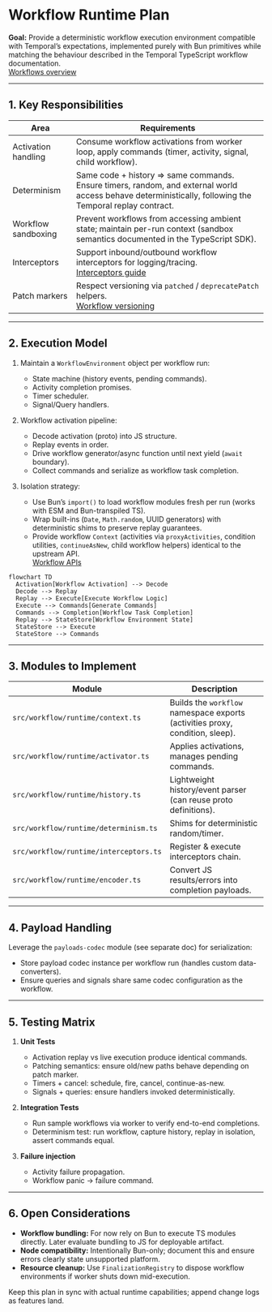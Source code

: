 # Workflow Runtime Plan

**Goal:** Provide a deterministic workflow execution environment compatible with Temporal’s expectations, implemented purely with Bun primitives while matching the behaviour described in the Temporal TypeScript workflow documentation.<br>
[Workflows overview](https://docs.temporal.io/develop/typescript/workflows)

---

## 1. Key Responsibilities

| Area | Requirements |
|------|--------------|
| Activation handling | Consume workflow activations from worker loop, apply commands (timer, activity, signal, child workflow). |
| Determinism | Same code + history => same commands. Ensure timers, random, and external world access behave deterministically, following the Temporal replay contract. |
| Workflow sandboxing | Prevent workflows from accessing ambient state; maintain per-run context (sandbox semantics documented in the TypeScript SDK). |
| Interceptors | Support inbound/outbound workflow interceptors for logging/tracing.<br>[Interceptors guide](https://docs.temporal.io/develop/typescript/interceptors) |
| Patch markers | Respect versioning via `patched` / `deprecatePatch` helpers.<br>[Workflow versioning](https://docs.temporal.io/develop/typescript/workflows#versioning) |

---

## 2. Execution Model

1. Maintain a `WorkflowEnvironment` object per workflow run:
   - State machine (history events, pending commands).
   - Activity completion promises.
   - Timer scheduler.
   - Signal/Query handlers.

2. Workflow activation pipeline:
   - Decode activation (proto) into JS structure.
   - Replay events in order.
   - Drive workflow generator/async function until next yield (`await` boundary).
   - Collect commands and serialize as workflow task completion.

3. Isolation strategy:
   - Use Bun’s `import()` to load workflow modules fresh per run (works with ESM and Bun-transpiled TS).
   - Wrap built-ins (`Date`, `Math.random`, UUID generators) with deterministic shims to preserve replay guarantees.
   - Provide workflow `Context` (activities via `proxyActivities`, condition utilities, `continueAsNew`, child workflow helpers) identical to the upstream API.<br>
     [Workflow APIs](https://docs.temporal.io/develop/typescript/workflows#write-workflows)

```mermaid
flowchart TD
  Activation[Workflow Activation] --> Decode
  Decode --> Replay
  Replay --> Execute[Execute Workflow Logic]
  Execute --> Commands[Generate Commands]
  Commands --> Completion[Workflow Task Completion]
  Replay --> StateStore[Workflow Environment State]
  StateStore --> Execute
  StateStore --> Commands
```

---

## 3. Modules to Implement

| Module | Description |
|--------|-------------|
| `src/workflow/runtime/context.ts` | Builds the `workflow` namespace exports (activities proxy, condition, sleep). |
| `src/workflow/runtime/activator.ts` | Applies activations, manages pending commands. |
| `src/workflow/runtime/history.ts` | Lightweight history/event parser (can reuse proto definitions). |
| `src/workflow/runtime/determinism.ts` | Shims for deterministic random/timer. |
| `src/workflow/runtime/interceptors.ts` | Register & execute interceptors chain. |
| `src/workflow/runtime/encoder.ts` | Convert JS results/errors into completion payloads. |

---

## 4. Payload Handling

Leverage the `payloads-codec` module (see separate doc) for serialization:

- Store payload codec instance per workflow run (handles custom data-converters).
- Ensure queries and signals share same codec configuration as the workflow.

---

## 5. Testing Matrix

1. **Unit Tests**
   - Activation replay vs live execution produce identical commands.
   - Patching semantics: ensure old/new paths behave depending on patch marker.
   - Timers + cancel: schedule, fire, cancel, continue-as-new.
   - Signals + queries: ensure handlers invoked deterministically.

2. **Integration Tests**
   - Run sample workflows via worker to verify end-to-end completions.
   - Determinism test: run workflow, capture history, replay in isolation, assert commands equal.

3. **Failure injection**
   - Activity failure propagation.
   - Workflow panic -> failure command.

---

## 6. Open Considerations

- **Workflow bundling:** For now rely on Bun to execute TS modules directly. Later evaluate bundling to JS for deployable artifact.
- **Node compatibility:** Intentionally Bun-only; document this and ensure errors clearly state unsupported platform.
- **Resource cleanup:** Use `FinalizationRegistry` to dispose workflow environments if worker shuts down mid-execution.

Keep this plan in sync with actual runtime capabilities; append change logs as features land.

